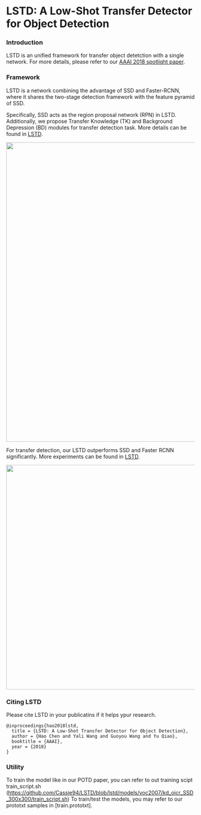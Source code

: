 # LSTD: A Low-Shot Transfer Detector for Object Detection

### Introduction

LSTD is an unified framework for transfer object detetction with a single network. For more details, please refer to our [AAAI 2018 spotlight paper](https://arxiv.org/abs/1803.01529v1).

### Framework  
LSTD is a network combining the advantage of SSD and Faster-RCNN, where it shares the two-stage detection framework with 
the feature pyramid of SSD.

Specifically, SSD acts as the region proposal network (RPN) in LSTD.
Additionally, we propose Transfer Knowledge (TK) and Background Depression (BD) modules for transfer detection task.
More details can be found in [LSTD](https://arxiv.org/abs/1803.01529v1).
<p align="center">
<img src='https://github.com/Cassie94/LSTD/blob/master/models/archi.png'  width="800px">
</p>


For transfer detection, our LSTD outperforms SSD and Faster RCNN significantly.
More experiments can be found in [LSTD](https://arxiv.org/abs/1803.01529v1).
<p align="center">
<img src='https://github.com/Cassie94/LSTD/blob/master/models/lstd.jpg'  width="600px">
</p>



### Citing LSTD

Please cite LSTD in your publicatins if it helps ypur research.

    @inproceedings{hao2018lstd,
      title = {LSTD: A Low-Shot Transfer Detector for Object Detection},
      author = {Hao Chen and Yali Wang and Guoyou Wang and Yu Qiao},
      booktitle = {AAAI},
      year = {2018}
    }

### Utility
To train the model like in our POTD paper, you can refer to out training scipt train_script.sh
(https://github.com/Cassie94/LSTD/blob/lstd/models/voc2007/kd_oicr_SSD_300x300/train_script.sh)
To train/test the models, you may refer to our prototxt samples in [train.prototxt].
